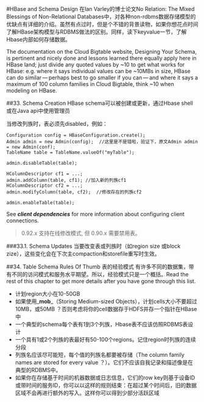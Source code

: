 #HBase and Schema Design
在Ian Varley的博士论文No Relation: The Mixed Blessings of Non-Relational Databases中，对各种non-rdbms数据存储模型的优缺点有详细的介绍。虽然有点过时，但是个不错的背景读物，如果你想花点时间了解HBase架构模型与RDBMS做法的区别。同样，读下keyvalue一节，了解Hbase内部如何存储数据。

The documentation on the Cloud Bigtable website, Designing Your Schema, is pertinent and nicely done and lessons learned there equally apply here in HBase land; just divide any quoted values by ~10 to get what works for HBase: e.g. where it says individual values can be ~10MBs in size, HBase can do similar — perhaps best to go smaller if you can — and where it says a maximum of 100 column families in Cloud Bigtable, think ~10 when modeling on HBase.

##33. Schema Creation
HBase schema可以被创建或更新，通过Hbase shell或在Java api中使用管理员

当修改列族时，表必须先disabled，例如：

    Configuration config = HBaseConfiguration.create();
    Admin admin = new Admin(config);  //这里是不是错啦，验证下，原文Admin admin = new Admin(conf);
    TableName table = TableName.valueOf("myTable");
    
    admin.disableTable(table);
    
    HColumnDescriptor cf1 = ...;
    admin.addColumn(table, cf1); //加入新的列族cf1
    HColumnDescriptor cf2 = ...;
    admin.modifyColumn(table, cf2);  //修改存在的列族cf2
    
    admin.enableTable(table);

See _**client dependencies**_ for more information about configuring client connections.

> 0.92.x 支持在线修改模式, 但 0.90.x 需要禁用表。

###33.1. Schema Updates
当要改变表或列族时（如region size 或block zize），这些变化会在下次主compaction和storefile重写时生效。

##34. Table Schema Rules Of Thumb 表的经验模式
有许多不同的数据集，带有不同的访问模式和服务水平期望。所以，经验模式只是一个概括。Read the rest of this chapter to get more details after you have gone through this list.

 * 计划region大小在10-50GB
 * 如果使用_**mob**_（Storing Medium-sized Objects），计划cells大小不要超过10MB，或50MB ？否则考虑将你的cell数据存于HDFS并存一个指针在HBase中
 * 一个典型的schema每个表有1到3个列族，Hbase表不应该仿照RDBMS表设计
 * 一个具有1或2个列族的表最好有50-100个regions。记住region时列族的连续分段
 * 列族名应该尽可能短，每个值的列族名都要被存储（The column family names are stored for every value ？）。它们不应该自我记录和描述像是在典型的RDBMS中。
 *  如果你在存储基于时间的机器数据或日志信息，它们的row key则基于设备ID或带时间的服务ID，你可以以这样的规则结束：在超过某个时间后，旧的数据区域不会再进行额外的写入。这样你可以得到少部分活跃区域

